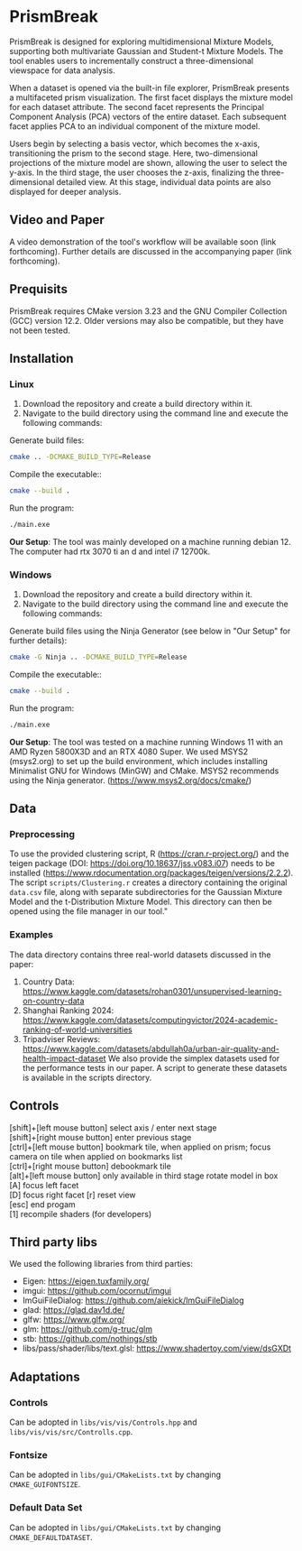 # PrismBreak
PrismBreak is designed for exploring multidimensional Mixture Models, supporting both multivariate Gaussian and Student-t Mixture Models. The tool enables users to incrementally construct a three-dimensional viewspace for data analysis.

When a dataset is opened via the built-in file explorer, PrismBreak presents a multifaceted prism visualization. The first facet displays the mixture model for each dataset attribute. The second facet represents the Principal Component Analysis (PCA) vectors of the entire dataset. Each subsequent facet applies PCA to an individual component of the mixture model.

Users begin by selecting a basis vector, which becomes the x-axis, transitioning the prism to the second stage. Here, two-dimensional projections of the mixture model are shown, allowing the user to select the y-axis. In the third stage, the user chooses the z-axis, finalizing the three-dimensional detailed view. At this stage, individual data points are also displayed for deeper analysis.

## Video and Paper
A video demonstration of the tool's workflow will be available soon (link forthcoming). Further details are discussed in the accompanying paper (link forthcoming).

## Prequisits
PrismBreak requires CMake version 3.23 and the GNU Compiler Collection (GCC) version 12.2. Older versions may also be compatible, but they have not been tested.

## Installation
### Linux
1. Download the repository and create a build directory within it.
2. Navigate to the build directory using the command line and execute the following commands:

Generate build files:
```bash
cmake .. -DCMAKE_BUILD_TYPE=Release
```
Compile the executable::
```bash
cmake --build .
```
Run the program:
```bash
./main.exe
```
**Our Setup**: The tool was mainly developed on a machine running debian 12. The computer had rtx 3070 ti an d and intel i7 12700k.
### Windows
1. Download the repository and create a build directory within it.
2. Navigate to the build directory using the command line and execute the following commands:

Generate build files using the Ninja Generator (see below in "Our Setup" for further details):
```bash
cmake -G Ninja .. -DCMAKE_BUILD_TYPE=Release
```
Compile the executable::
```bash
cmake --build .
```
Run the program:
```bash
./main.exe
```
**Our Setup**: The tool was tested on a machine running Windows 11 with an AMD Ryzen 5800X3D and an RTX 4080 Super. We used MSYS2 (msys2.org) to set up the build environment, which includes installing Minimalist GNU for Windows (MinGW) and CMake. MSYS2 recommends using the Ninja generator. (https://www.msys2.org/docs/cmake/)

## Data
### Preprocessing
To use the provided clustering script, R (https://cran.r-project.org/) and the teigen package (DOI: https://doi.org/10.18637/jss.v083.i07) needs to be installed (https://www.rdocumentation.org/packages/teigen/versions/2.2.2). The script `scripts/Clustering.r` creates a directory containing the original `data.csv` file, along with separate subdirectories for the Gaussian Mixture Model and the t-Distribution Mixture Model. This directory can then be opened using the file manager in our tool."
### Examples
The data directory contains three real-world datasets discussed in the paper:
1. Country Data: https://www.kaggle.com/datasets/rohan0301/unsupervised-learning-on-country-data
2. Shanghai Ranking 2024: https://www.kaggle.com/datasets/computingvictor/2024-academic-ranking-of-world-universities
3. Tripadviser Reviews: https://www.kaggle.com/datasets/abdullah0a/urban-air-quality-and-health-impact-dataset
We also provide the simplex datasets used for the performance tests in our paper. A script to generate these datasets is available in the scripts directory.
## Controls
[shift]+[left mouse button] select axis / enter next stage  
[shift]+[right mouse button] enter previous stage  
[ctrl]+[left mouse button] bookmark tile, when applied on prism; focus camera on tile when applied on bookmarks list  
[ctrl]+[right mouse button] debookmark tile  
[alt]+[left mouse button] only available in third stage rotate model in box  
[A] focus left facet  
[D] focus right facet 
[r] reset view  
[esc] end progam  
[1] recompile shaders (for developers)  

## Third party libs
We used the following libraries from third parties:
- Eigen: https://eigen.tuxfamily.org/
- imgui: https://github.com/ocornut/imgui
- ImGuiFileDialog: https://github.com/aiekick/ImGuiFileDialog
- glad: https://glad.dav1d.de/
- glfw: https://www.glfw.org/
- glm: https://github.com/g-truc/glm
- stb: https://github.com/nothings/stb
- libs/pass/shader/libs/text.glsl: https://www.shadertoy.com/view/dsGXDt

## Adaptations
### Controls
Can be adopted in `libs/vis/vis/Controls.hpp` and `libs/vis/vis/src/Controlls.cpp`.
### Fontsize
Can be adopted in `libs/gui/CMakeLists.txt` by changing `CMAKE_GUIFONTSIZE`.
### Default Data Set
Can be adopted in `libs/gui/CMakeLists.txt` by changing `CMAKE_DEFAULTDATASET`.

